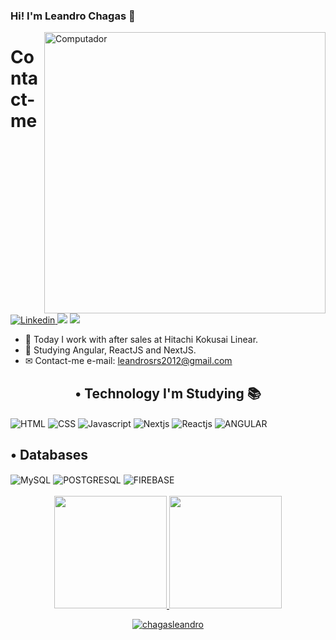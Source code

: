 ### Hi! I'm Leandro Chagas 🤙
<img src="https://raw.githubusercontent.com/MicaelliMedeiros/micaellimedeiros/master/image/computer-illustration.png" min-width="400px" max-width="400px"       width="450px" align="right" alt="Computador">
<h1>Contact-me</h1>
        <a href="https://www.linkedin.com/in/leandro-chagas-b2264b91//" target="_blank">
            <img alt="Linkedin" src="https://img.shields.io/badge/LinkedIn-0077B5?style=for-the-badge&logo=linkedin&logoColor=white">
        </a>
        <a href = "mailto:leandrosrs2012@gmail.com"><img src="https://img.shields.io/badge/-Gmail-%23333?style=for-the-badge&logo=gmail&logoColor=white"            target="_blank"></a>
        <a href="https://instagram.com/leandro_tchep" target="_blank"><img src="https://img.shields.io/badge/-Instagram-%23E4405F?style=for-the-                      badge&logo=instagram&logoColor=white" target="_blank"></a>
    
   
- 🔭 Today I work with after sales at Hitachi Kokusai Linear.
- 🌱 Studying Angular, ReactJS and NextJS.
- ✉ Contact-me e-mail: leandrosrs2012@gmail.com
<div align="center">
      <h2> • Technology I'm Studying 📚</h2>
</div>
     <div style="display: inline_block">
        <img align="center" alt="HTML"
            src="https://img.shields.io/badge/HTML5-E34F26?style=for-the-badge&logo=html5&logoColor=white">
        <img align="center" alt="CSS"
            src="https://img.shields.io/badge/CSS3-1572B6?style=for-the-badge&logo=css3&logoColor=white">
        <img align="center" alt="Javascript"
            src="https://img.shields.io/badge/JavaScript-323330?style=for-the-badge&logo=javascript&logoColor=F7DF1E">
        <img align="center" alt="Nextjs"
            src="https://img.shields.io/badge/Next-black?style=for-the-badge&logo=next.js&logoColor=white">
        <img align="center" alt="Reactjs"
            src="https://img.shields.io/badge/react-%2320232a.svg?style=for-the-badge&logo=react&logoColor=%2361DAFB">
        <img align="center" alt="ANGULAR"
            src="https://img.shields.io/badge/ANGULAR-E34F26?style=for-the-badge&logo=angular&logoColor=white">
     </div>
<div>
    <h2> • Databases</h2>
</div>          
     <div style="dispaly: inline_block">
        <img align="center" alt="MySQL"
            src="https://img.shields.io/badge/MySQL-00000F?style=for-the-badge&logo=mysql&logoColor=white">
         <img align="center" alt="POSTGRESQL"
            src="https://img.shields.io/badge/postgres-%23316192.svg?style=for-the-badge&logo=postgresql&logoColor=white">
        <img align="center" alt="FIREBASE"
            src="https://img.shields.io/badge/firebase-%23039BE5.svg?style=for-the-badge&logo=firebase">
        <br></br>
    </div>
    <div align="center">
        <a href="https://github.com/chagasleandro">
        <img height="180em" src="https://github-readme-stats.vercel.app/api?username=chagasleandro&show_icons=true&theme=dracula&include_all_commits=true&count_private=true"/>
  <img height="180em" src="https://github-readme-stats.vercel.app/api/top-langs/?username=chagasleandro&layout=compact&langs_count=7&theme=dracula"/>
</div>
    <p align="center">
        <a href="https://github.com/chagasleandro" target="_blank"><img alt="chagasleandro" src="https://badges.pufler.dev/visits/chagasleandro/chagasleandro?  logo=GitHub&label=Visits&color=success&logoColor=white&style=flat-square"/></a>
    </p>
